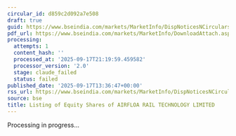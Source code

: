 ```yaml
---
circular_id: d859c2d092a7e508
draft: true
guid: https://www.bseindia.com/markets/MarketInfo/DispNoticesNCirculars.aspx?Noticeid={268A2DAC-6942-42A4-9A2E-35398B0694BF}&noticeno=20250917-52&dt=09/17/2025&icount=52&totcount=57&flag=0
pdf_url: https://www.bseindia.com/markets/MarketInfo/DownloadAttach.aspx?id=20250917-52&attachedId=e275bbf0-7a59-43f4-8493-5dbb1fb15f3e
processing:
  attempts: 1
  content_hash: ''
  processed_at: '2025-09-17T21:19:59.459582'
  processor_version: '2.0'
  stage: claude_failed
  status: failed
published_date: '2025-09-17T13:36:47+00:00'
rss_url: https://www.bseindia.com/markets/MarketInfo/DispNoticesNCirculars.aspx?Noticeid={268A2DAC-6942-42A4-9A2E-35398B0694BF}&noticeno=20250917-52&dt=09/17/2025&icount=52&totcount=57&flag=0
source: bse
title: Listing of Equity Shares of AIRFLOA RAIL TECHNOLOGY LIMITED
---
```


Processing in progress...
